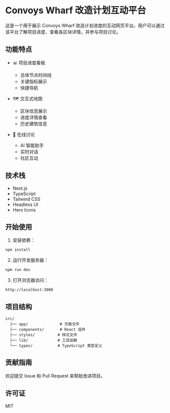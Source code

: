 # Convoys Wharf 改造计划互动平台

这是一个用于展示 Convoys Wharf 改造计划进度的互动网页平台。用户可以通过该平台了解项目进度、查看各区块详情，并参与项目讨论。

## 功能特点

- 📊 项目进度看板
  - 总体节点时间线
  - 关键指标展示
  - 快捷导航

- 🗺️ 交互式地图
  - 区块信息展示
  - 进度详情查看
  - 历史建筑信息

- 💬 在线讨论
  - AI 智能助手
  - 实时对话
  - 社区互动

## 技术栈

- Next.js
- TypeScript
- Tailwind CSS
- Headless UI
- Hero Icons

## 开始使用

1. 安装依赖：
```bash
npm install
```

2. 运行开发服务器：
```bash
npm run dev
```

3. 打开浏览器访问：
```
http://localhost:3000
```

## 项目结构

```
src/
  ├── app/              # 页面文件
  ├── components/       # React 组件
  ├── styles/          # 样式文件
  ├── lib/             # 工具函数
  └── types/           # TypeScript 类型定义
```

## 贡献指南

欢迎提交 Issue 和 Pull Request 来帮助改进项目。

## 许可证

MIT 